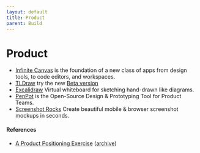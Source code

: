 ```yaml
---
layout: default
title: Product
parent: Build
---
```


# Product

- [Infinite Canvas](https://infinitecanvas.tools) is the foundation of a new class of apps from design tools, to code editors, and workspaces.
- [TLDraw](https://tldraw.com) try the new [Beta version](https://beta.tldraw.com)
- [Excalidraw](https://excalidraw.com) Virtual whiteboard for sketching hand-drawn like diagrams.
- [PenPot](https://penpot.app) is the Open-Source Design & Prototyping Tool for Product Teams.
- [Screenshot Rocks](https://screenshot.rocks) Create beautiful mobile & browser screenshot mockups in seconds.

#### References

- [A Product Positioning Exercise](https://www.aprildunford.com/post/a-product-positioning-exercise) ([archive](https://archive.ph/xONs7))